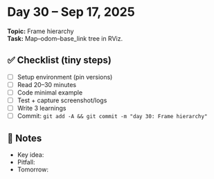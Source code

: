 # Day 30 – Sep 17, 2025
**Topic:** Frame hierarchy  
**Task:** Map–odom–base_link tree in RViz.

## ✅ Checklist (tiny steps)
- [ ] Setup environment (pin versions)
- [ ] Read 20–30 minutes
- [ ] Code minimal example
- [ ] Test + capture screenshot/logs
- [ ] Write 3 learnings
- [ ] Commit: `git add -A && git commit -m "day 30: Frame hierarchy"`

## 📓 Notes
- Key idea:
- Pitfall:
- Tomorrow:
